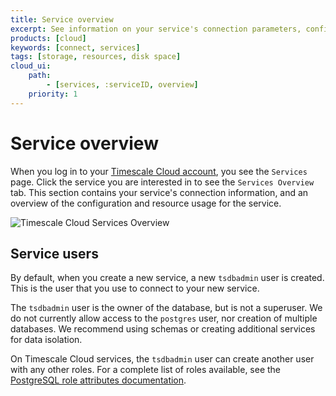 ```yaml
---
title: Service overview
excerpt: See information on your service's connection parameters, configuration, and resource usage
products: [cloud]
keywords: [connect, services]
tags: [storage, resources, disk space]
cloud_ui:
    path:
        - [services, :serviceID, overview]
    priority: 1
---
```


# Service overview

When you log in to your [Timescale Cloud account][cloud-login], you see the
`Services` page. Click the service you are interested in to see the `Services
Overview` tab. This section contains your service's connection information, and
an overview of the configuration and resource usage for the service.

<img class="main-content__illustration" src="https://s3.amazonaws.com/assets.timescale.com/docs/images/tsc-services-overview.png" alt="Timescale Cloud Services Overview"/>

## Service users

By default, when you create a new service, a new `tsdbadmin` user is created.
This is the user that you use to connect to your new service.

The `tsdbadmin` user is the owner of the database, but is not a superuser. We
do not currently allow access to the `postgres` user, nor creation of multiple
databases. We recommend using schemas or creating additional services for data
isolation.

On Timescale Cloud services, the `tsdbadmin` user can create another user
with any other roles. For a complete list of roles available, see the
[PostgreSQL role attributes documentation][pg-roles-doc].

[cloud-login]: https://console.cloud.timescale.com/
[pg-roles-doc]: https://www.postgresql.org/docs/current/role-attributes.html
